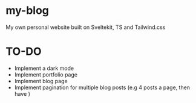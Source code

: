 # my-blog
My own personal website built on Sveltekit, TS and Tailwind.css

# TO-DO
* Implement a dark mode
* Implement portfolio page 
* Implement blog page
* Implement pagination for multiple blog posts (e.g 4 posts a page, then have )